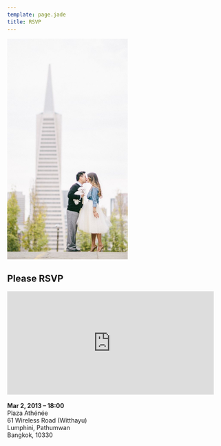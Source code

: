```yaml
---
template: page.jade
title: RSVP
---
```


<aside><img src="/images/transamerica.jpg" width="280" height="512" /></aside>

Please RSVP
-----------

<iframe width="480" height="240" allowTransparency="true" frameborder="0" scrolling="no" style="border:none"  src="http://visnup.wufoo.com/embed/m7x3z9/"><a href="http://visnup.wufoo.com/forms/m7x3z9/">Fill out my Wufoo form!</a></iframe>

**Mar 2, 2013 – 18:00**<br/>
Plaza Athénée<br/>
61 Wireless Road (Witthayu)<br/>
Lumphini, Pathumwan<br/>
Bangkok, 10330<br/>
